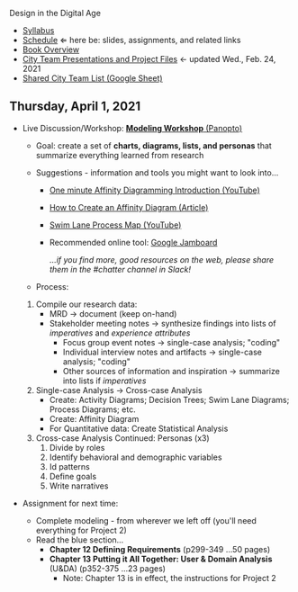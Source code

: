 Design in the Digital Age

- [Syllabus](syllabus.md)
- [Schedule](schedule.md)  &lArr; here be: slides, assignments, and related links
- [Book Overview](book-overview.md)
- [City Team Presentations and Project Files](files.md) &larr; updated Wed., Feb. 24, 2021
- [Shared City Team List (Google Sheet)](https://docs.google.com/spreadsheets/d/1GxZ4u8RjvG9D-S86QVpSdJM24KPr47ftF3mN67NC37I/edit#gid=0)

## Thursday, April 1, 2021

- Live Discussion/Workshop: [**Modeling Workshop** (Panopto)](https://rochester.hosted.panopto.com/Panopto/Pages/Viewer.aspx?id=89c3b6f2-8f0a-4488-aad6-acfd012d5f17)

  - Goal: create a set of **charts, diagrams, lists, and personas** that summarize everything learned from research

  - Suggestions - information and tools you might want to look into...

    - [One minute Affinity Diagramming Introduction (YouTube)](https://www.youtube.com/watch?v=8OT1bAXVj-M)

    - [How to Create an Affinity Diagram (Article)](https://zacknaylor.medium.com/how-to-create-an-affinity-diagram-for-ux-research-cdc08489952d)
  
    - [Swim Lane Process Map (YouTube)](https://youtu.be/wQxnzLu7TqU)
  
    - Recommended online tool: [Google Jamboard](https://jamboard.google.com/)
  
      *...if you find more, good resources on the web, please share them in the #chatter channel in Slack!*
  
  - Process:
  
  1. Compile our research data: 
       - MRD &rarr; document (keep on-hand)
     - Stakeholder meeting notes &rarr; synthesize findings into lists of *imperatives* and *experience attributes*
       - Focus group event notes &rarr; single-case analysis; "coding"
       - Individual interview notes and artifacts &rarr; single-case analysis; "coding"
       - Other sources of information and inspiration &rarr; summarize into lists if *imperatives*
    2. Single-case Analysis &rarr; Cross-case Analysis
       - Create: Activity Diagrams; Decision Trees; Swim Lane Diagrams; Process Diagrams; etc.
       - Create: Affinity Diagram
       - For Quantitative data: Create Statistical Analysis
    3. Cross-case Analysis Continued: Personas (x3)
       1. Divide by roles
       2. Identify behavioral and demographic variables
       3. Id patterns
       4. Define goals
       5. Write narratives
  
- Assignment for next time:
  - Complete modeling - from wherever we left off (you'll need everything for Project 2)
  - Read the blue section...
      - **Chapter 12 Defining Requirements** (p299-349 ...50 pages)
      - **Chapter 13 Putting it All Together: User & Domain Analysis** (U&DA) (p352-375 ...23 pages)
          - Note: Chapter 13 is in effect, the instructions for Project 2

